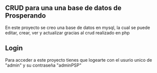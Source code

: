 ## CRUD para una una base de datos de Prosperando 
En este proyecto se creo una base de datos en mysql, la cual se puede editar, crear, ver y actualizar gracias al crud realizado en php

## Login
Para acceder a este proyecto tienes que logearte con el usurio unico de "admin" y su contraseña "adminPSP"